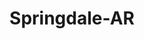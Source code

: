 ---
title: Springdale-AR
slug: springdale-ar
f_state:
- cms/state/arkansas.md
f_locations:
- cms/payday-loan/a-to-z-pawn-514.md
- cms/payday-loan/a-to-z-pawn-515.md
- cms/payday-loan/aa-of-springdale-655.md
- cms/payday-loan/american-check-cashers-4201.md
- cms/payday-loan/eastside-check-cashers-16494.md
- cms/payday-loan/eastside-check-cashers-inc-16495.md
- cms/payday-loan/first-america-cash-advance-18124.md
- cms/payday-loan/first-america-cash-advance-18132.md
- cms/payday-loan/mexico-transfer-inc-20829.md
- cms/payday-loan/money-store-21756.md
- cms/payday-loan/national-financial-resource-group-inc-22807.md
- cms/payday-loan/north-west-ark-cmpt-rebate-llc-23113.md
- cms/payday-loan/north-west-arkansas-computer-rebate-llc-23114.md
- cms/payday-loan/payday-advance-23724.md
- cms/payday-loan/payday-advance-23726.md
- cms/payday-loan/payday-advance-of-springdale-23770.md
- cms/payday-loan/payday-money-stores-24045.md
- cms/payday-loan/th-e-money-store-27587.md
- cms/payday-loan/westark-financial-consultants-28724.md
updated-on: '2024-05-30T13:41:28.615Z'
created-on: '2024-05-30T13:41:28.615Z'
published-on: '2024-05-30T13:54:32.469Z'
f_city: Springdale
layout: '[city].html'
tags: city
---